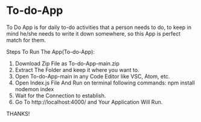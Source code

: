 # To-do-App
To Do App is for daily to-do activities that a person needs to do, to keep in mind he/she needs to write it down somewhere, so this App is perfect match for them.

Steps To Run The App(To-do-App):

1. Download Zip File as To-do-App-main.zip
2. Extract The Folder and keep it where you want to.
3. Open To-do-App-main in any Code Editor like VSC, Atom, etc.
4. Open Index.js File And Run on terminal following commands:
   npm install
   nodemon index
5. Wait for the Connection to establish.
6. Go To http://localhost:4000/ and Your Application Will Run.

THANKS! 
